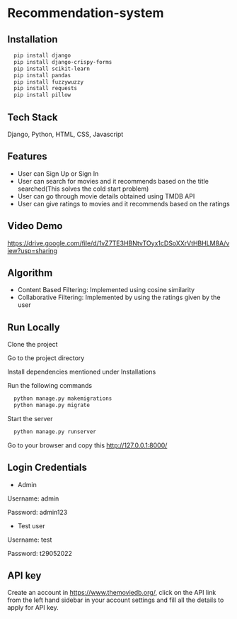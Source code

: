 # Recommendation-system

## Installation

```bash
  pip install django
  pip install django-crispy-forms
  pip install scikit-learn
  pip install pandas
  pip install fuzzywuzzy
  pip install requests
  pip install pillow
```

    
## Tech Stack

Django, Python, HTML, CSS, Javascript


## Features

- User can Sign Up or Sign In
- User can search for movies and it recommends based on the title searched(This solves the cold start problem)
- User can go through movie details obtained using TMDB API
- User can give ratings to movies and it recommends based on the ratings

## Video Demo
https://drive.google.com/file/d/1vZ7TE3HBNtvTOyx1cDSoXXrVtHBHLM8A/view?usp=sharing

## Algorithm

- Content Based Filtering: Implemented using cosine similarity
- Collaborative Filtering: Implemented by using the ratings given by the user
## Run Locally

Clone the project 

Go to the project directory

Install dependencies mentioned under Installations

Run the following commands
```bash
  python manage.py makemigrations
  python manage.py migrate
```

Start the server

```bash
  python manage.py runserver
```
Go to your browser and copy this http://127.0.0.1:8000/




## Login Credentials

- Admin

Username: admin

Password: admin123

- Test user

Username: test

Password: t29052022
## API key

Create an account in https://www.themoviedb.org/, click on the API link from the left hand sidebar in your account settings and fill all the details to apply for API key. 
